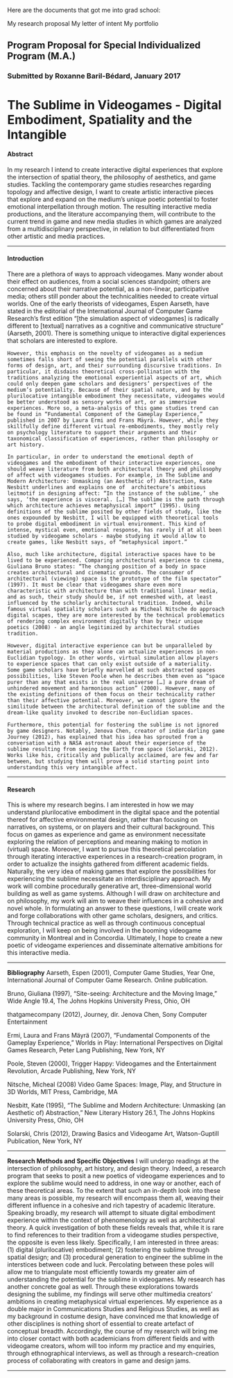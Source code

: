 Here are the documents that got me into grad school:

My research proposal
My letter of intent
My portfolio

## Program Proposal for Special Individualized Program (M.A.)

### Submitted by Roxanne Baril-Bédard, January 2017

# The Sublime in Videogames - Digital Embodiment, Spatiality and the Intangible

#### Abstract 
In my research I intend to create interactive digital experiences that explore the intersection of spatial theory, the philosophy of aesthetics, and game studies. Tackling the contemporary game studies researches regarding topology and affective design, I want to create artistic interactive pieces that explore and expand on the medium’s unique poetic potential to foster emotional interpellation through motion. The resulting interactive media productions, and the literature accompanying them, will contribute to the current trend in game and new media studies in which games are analyzed from a multidisciplinary perspective, in relation to but differentiated from other artistic and media practices.

---

#### Introduction
There are a plethora of ways to approach videogames. Many wonder about their effect on audiences, from a social sciences standpoint; others are concerned about their narrative potential, as a non-linear, participative media; others still ponder about the technicalities needed to create virtual worlds. One of the early theorists of videogames, Espen Aarseth, have stated in the editorial of the International Journal of Computer Game Research’s first edition “\[the simulation aspect of videogames\] is radically different to \[textual\] narratives as a cognitive and communicative structure” (Aarseth, 2001). There is something unique to interactive digital experiences that scholars are interested to explore.

	However, this emphasis on the novelty of videogames as a medium sometimes falls short of seeing the potential parallels with other forms of design, art, and their surrounding discursive traditions. In particular, it disdains theoretical cross-pollination with the traditions analyzing the emotional experiential aspects of art, which could only deepen game scholars and designers’ perspectives of the medium’s potentiality. Because of their spatial nature, and by the plurilocative intangible embodiment they necessitate, videogames would be better understood as sensory works of art, or as immersive experiences. More so, a meta-analysis of this game studies trend can be found in “Fundamental Component of the Gameplay Experience,” published in 2007 by Laura Ermi and Frans Mäyrä. However, while they skillfully define different virtual re-embodiments, they mostly rely on psychology literature to support their arguments and their taxonomical classification of experiences, rather than philosophy or art history.
	
	In particular, in order to understand the emotional depth of videogames and the embodiment of their interactive experiences, one should weave literature from both architectural theory and philosophy of affect with videogames studies. For example, in The Sublime and Modern Architecture: Unmasking (an Aesthetic of) Abstraction, Kate Nesbitt underlines and explains one of  architecture’s ambitious leitmotif in designing affect: “In the instance of the sublime,’ she says, ‘the experience is visceral. […] The sublime is the path through which architecture achieves metaphysical import” (1995). Using definitions of the sublime posited by other fields of study, like the ones expounded by Nesbitt, I will be equipped with theoretical tools to probe digital embodiment in virtual environment. This kind of intense, mystical even, emotional response, has rarely if at all been studied by videogame scholars - maybe studying it would allow to create games, like Nesbitt says, of “metaphysical import.” 
	
	Also, much like architecture, digital interactive spaces have to be lived to be experienced. Comparing architectural experience to cinema, Giuliana Bruno states: “The changing position of a body in space creates architectural and cinematic grounds. The consumer of architectural (viewing) space is the prototype of the film spectator” (1997). It must be clear that videogames share even more characteristic with architecture than with traditional linear media, and as such, their study should be, if not enmeshed with, at least influenced by the scholarly architectural tradition. Indeed, while famous virtual spatiality scholars such as Micheal Nitsche do approach digital scapes, they are more interested by the technical problematics of rendering complex environment digitally than by their unique poetics (2008) - an angle legitimized by architectural studies tradition.
	
	However, digital interactive experience can but be unparalleled by material productions as they alone can actualize experiences in non-Euclidian typology. In other words, virtual simulation allow players to experience spaces that can only exist outside of a materiality. Some game scholars have briefly marvelled at such abstracted spaces possibilities, like Steven Poole when he describes them even as “space purer than any that exists in the real universe […] a pure dream of unhindered movement and harmonious action” (2000). However, many of the existing definitions of them focus on their technicality rather than their affective potential. Moreover, we cannot ignore the similitude between the architectural definition of the sublime and the dream-like quality invoked to describe non-Euclidian spaces.
	
	Furthermore, this potential for fostering the sublime is not ignored by game designers. Notably, Jenova Chen, creator of indie darling game Journey (2012), has explained that his idea has sprouted from a conversation with a NASA astronaut about their experience of the sublime resulting from seeing the Earth from space (Solarski, 2012). Works like his, critically and publically acclaimed, are few and far between, but studying them will prove a solid starting point into understanding this very intangible affect.

---

#### Research

This is where my research begins. I am interested in how we may understand plurilocative embodiment in the digital space and the potential thereof for affective environmental design, rather than focusing on narratives, on systems, or on players and their cultural background. This focus on games as experience and game as environment necessitate exploring the relation of perceptions and meaning making to motion in (virtual) space. Moreover, I want to pursue this theoretical percolation through iterating interactive experiences in a research-creation program, in order to actualize the insights gathered from different academic fields.
	Naturally, the very idea of making games that explore the possibilities for experiencing the sublime necessitate an interdisciplinary approach. My work will combine procedurally generative art, three-dimensional world building as well as game systems. Although I will draw on architecture and on philosophy, my work will aim to weave their influences in a cohesive and novel whole. 
	In formulating an answer to these questions, I will create work and forge collaborations with other game scholars, designers, and critics. Through technical practice as well as through continuous conceptual exploration, I will keep on being involved in the booming videogame community in Montreal and in Concordia. Ultimately, I hope to create a new poetic of videogame experiences and disseminate alternative ambitions for this interactive media.
	
---

**Bibliography**
Aarseth, Espen (2001), Computer Game Studies, Year One, International Journal of Computer Game Research. Online publication.

Bruno, Giuliana (1997), “Site-seeing: Architecture and the Moving Image,” Wide Angle 19.4, The Johns Hopkins University Press, Ohio, OH

thatgamecompany (2012), Journey, dir. Jenova Chen, Sony Computer Entertainment

Ermi, Laura and Frans Mäyrä (2007), “Fundamental Components of the Gameplay Experience,” Worlds in Play: International Perspectives on Digital Games Research, Peter Lang Publishing, New York, NY

Poole, Steven (2000), Trigger Happy: Videogames and the Entertainment Revolution, Arcade Publishing, New York, NY

Nitsche, Micheal (2008) Video Game Spaces: Image, Play, and Structure in 3D Worlds, MIT Press, Cambridge, MA

Nesbitt, Kate (1995), “The Sublime and Modern Architecture: Unmasking (an Aesthetic of) Abstraction,” New Literary History 26.1, The Johns Hopkins University Press, Ohio, OH

Solarski, Chris (2012), Drawing Basics and Videogame Art, Watson-Guptill Publication, New York, NY

---

**Research Methods and Specific Objectives**
I will undergo readings at the intersection of philosophy, art history, and design theory. Indeed, a research program that seeks to posit a new poetics of videogame experiences and to explore the sublime would need to address, in one way or another, each of these theoretical areas. To the extent that such an in-depth look into these many areas is possible, my research will encompass them all, weaving their different influence in a cohesive and rich tapestry of academic literature.
	Speaking broadly, my research will attempt to situate digital embodiment experience within the context of phenomenology as well as architectural theory. A quick investigation of both these fields reveals that, while it is rare to find references to their tradition from a videogame studies perspective, the opposite is even less likely.
	Specifically, I am interested in three areas: (1) digital (plurilocative) embodiment; (2) fostering the sublime through spatial design; and (3) procedural generation to engineer the sublime in the interstices between code and luck. Percolating between these poles will allow me to triangulate most efficiently towards my greater aim of understanding the potential for the sublime in videogames.
	My research has another concrete goal as well. Through these explorations towards designing the sublime, my findings will serve other multimedia creators’ ambitions in creating metaphysical virtual experiences. My experience as a double major in Communications Studies and Religious Studies, as well as my background in costume design, have convinced me that knowledge of other disciplines is nothing short of essential to create artefact of conceptual breadth. Accordingly, the course of my research will bring me into closer contact with both academicians from different fields and with videogame creators, whom will too inform my practice and my enquiries, through ethnographical interviews, as well as through a research-creation process of collaborating with creators in game and design jams.

---
